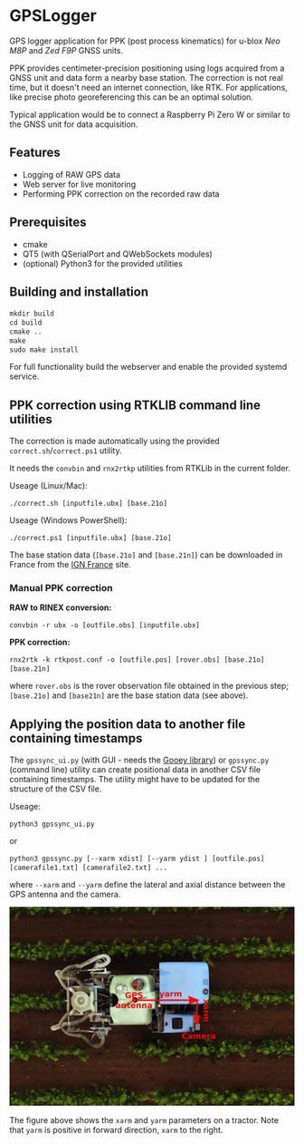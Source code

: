 # GPSLogger

GPS logger application for PPK (post process kinematics) for u-blox *Neo M8P* and *Zed F9P* GNSS units.

PPK provides centimeter-precision positioning using logs acquired from a GNSS unit and data form a nearby base station. The correction is not real time, but it doesn't need an internet connection, like RTK. For applications, like precise photo georeferencing this can be an optimal solution.

Typical application would be to connect a Raspberry Pi Zero W or similar to the GNSS unit for data acquisition.

## Features

- Logging of RAW GPS data
- Web server for live monitoring 
- Performing PPK correction on the recorded raw data

## Prerequisites

- cmake
- QT5 (with QSerialPort and QWebSockets modules)
- (optional) Python3 for the provided utilities

## Building and installation

    mkdir build
    cd build
    cmake ..
    make
    sudo make install
    
For full functionality build the webserver and enable the provided systemd service.

## PPK correction using RTKLIB command line utilities

The correction is made automatically using the provided `correct.sh`/`correct.ps1` utility.

It needs the `convbin` and `rnx2rtkp` utilities from RTKLib in the current folder.

Useage (Linux/Mac):

    ./correct.sh [inputfile.ubx] [base.21o]

Useage (Windows PowerShell):

    ./correct.ps1 [inputfile.ubx] [base.21o]

The base station data (`[base.21o]` and `[base.21n]`) can be downloaded in France from the [IGN France](rgp.ign.fr/DONNEES/diffusion/) site.

### Manual PPK correction

**RAW to RINEX conversion:**

    convbin -r ubx -o [outfile.obs] [inputfile.ubx]

**PPK correction:**

    rnx2rtk -k rtkpost.conf -o [outfile.pos] [rover.obs] [base.21o] [base.21n]
    
where `rover.obs` is the rover observation file obtained in the previous step; `[base.21o]` and `[base21n]` are the base station data (see above).

## Applying the position data to another file containing timestamps

The `gpssync_ui.py` (with GUI - needs the [Gooey library](https://pypi.org/project/Gooey/)) or `gpssync.py` (command line) utility can create positional data in another CSV file containing timestamps. The utility might have to be updated for the structure of the CSV file.

Useage:

    python3 gpssync_ui.py

or
    
    python3 gpssync.py [--xarm xdist] [--yarm ydist ] [outfile.pos] [camerafile1.txt] [camerafile2.txt] ... 

where `--xarm` and `--yarm` define the lateral and axial distance between the GPS antenna and the camera.

![](gps_arm.png)

The figure above shows the `xarm` and `yarm` parameters on a tractor. Note that `yarm` is positive in forward direction, `xarm` to the right.
